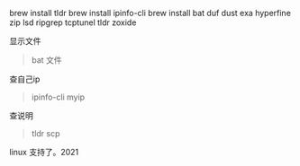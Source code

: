 
brew install tldr
brew install ipinfo-cli
brew install bat duf dust exa hyperfine zip lsd ripgrep tcptunel tldr zoxide 



显示文件
> bat 文件 

查自己ip
> ipinfo-cli  myip 

查说明 
> tldr scp 



linux 支持了。2021

